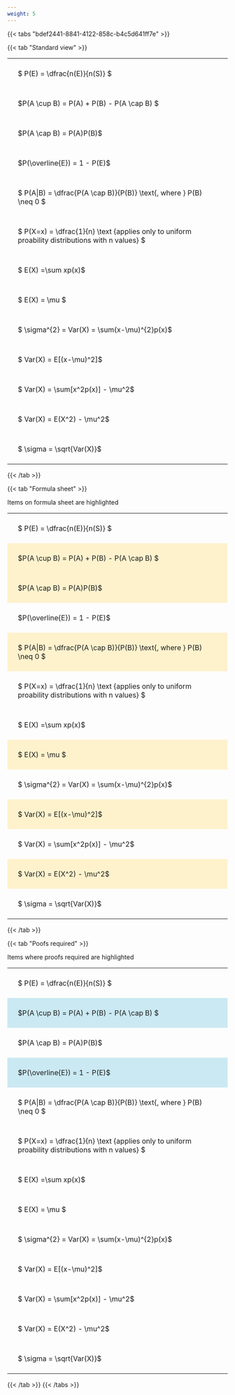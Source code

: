 ```yaml
---
weight: 5
---
```


{{< tabs "bdef2441-8841-4122-858c-b4c5d641ff7e" >}}

{{< tab "Standard view" >}}

<style type="text/css">
#T_984e7 th.col_heading {
  text-align: left;
  font-size: 1em;
}
#T_984e7 td {
  text-align: left;
  font-size: 1em;
  padding: 1.5em;
}
</style>
<table id="T_984e7">
  <thead>
  </thead>
  <tbody>
    <tr>
      <td id="T_984e7_row0_col0" class="data row0 col0" >$ P(E) = \dfrac{n(E)}{n(S)} $</td>
    </tr>
    <tr>
      <td id="T_984e7_row1_col0" class="data row1 col0" >$P(A \cup B) = P(A) + P(B) - P(A \cap B) $</td>
    </tr>
    <tr>
      <td id="T_984e7_row2_col0" class="data row2 col0" >$P(A \cap B)  = P(A)P(B)$</td>
    </tr>
    <tr>
      <td id="T_984e7_row3_col0" class="data row3 col0" >$P(\overline{E}) = 1 - P(E)$</td>
    </tr>
    <tr>
      <td id="T_984e7_row4_col0" class="data row4 col0" >$ P(A|B) = \dfrac{P(A \cap B)}{P(B)} \text{, where } P(B) \neq 0 $</td>
    </tr>
    <tr>
      <td id="T_984e7_row5_col0" class="data row5 col0" >$ P(X=x) =  \dfrac{1}{n} 
\text {applies only to uniform proability distributions with n values} $</td>
    </tr>
    <tr>
      <td id="T_984e7_row6_col0" class="data row6 col0" >$ E(X) =\sum xp(x)$</td>
    </tr>
    <tr>
      <td id="T_984e7_row7_col0" class="data row7 col0" >$ E(X) = \mu $</td>
    </tr>
    <tr>
      <td id="T_984e7_row8_col0" class="data row8 col0" >$ \sigma^{2} = Var(X) = \sum(x-\mu)^{2}p(x)$</td>
    </tr>
    <tr>
      <td id="T_984e7_row9_col0" class="data row9 col0" >$ Var(X) = E[(x-\mu)^2]$</td>
    </tr>
    <tr>
      <td id="T_984e7_row10_col0" class="data row10 col0" >$ Var(X) = \sum[x^2p(x)] - \mu^2$</td>
    </tr>
    <tr>
      <td id="T_984e7_row11_col0" class="data row11 col0" >$ Var(X) = E(X^2) - \mu^2$</td>
    </tr>
    <tr>
      <td id="T_984e7_row12_col0" class="data row12 col0" >$ \sigma = \sqrt{Var(X)}$</td>
    </tr>
  </tbody>
</table>
{{< /tab >}}

{{< tab "Formula sheet" >}}

Items on formula sheet are highlighted 
<br>
<style type="text/css">
#T_628e6 th.col_heading {
  text-align: left;
  font-size: 1em;
}
#T_628e6 td {
  text-align: left;
  font-size: 1em;
  padding: 1.5em;
}
#T_628e6_row0_col0, #T_628e6_row3_col0, #T_628e6_row5_col0, #T_628e6_row6_col0, #T_628e6_row8_col0, #T_628e6_row10_col0, #T_628e6_row12_col0 {
  background-color: rgba(0,0,0,0);
}
#T_628e6_row1_col0, #T_628e6_row2_col0, #T_628e6_row4_col0, #T_628e6_row7_col0, #T_628e6_row9_col0, #T_628e6_row11_col0 {
  background-color: rgba(255,194,10, 0.2);
}
</style>
<table id="T_628e6">
  <thead>
  </thead>
  <tbody>
    <tr>
      <td id="T_628e6_row0_col0" class="data row0 col0" >$ P(E) = \dfrac{n(E)}{n(S)} $</td>
    </tr>
    <tr>
      <td id="T_628e6_row1_col0" class="data row1 col0" >$P(A \cup B) = P(A) + P(B) - P(A \cap B) $</td>
    </tr>
    <tr>
      <td id="T_628e6_row2_col0" class="data row2 col0" >$P(A \cap B)  = P(A)P(B)$</td>
    </tr>
    <tr>
      <td id="T_628e6_row3_col0" class="data row3 col0" >$P(\overline{E}) = 1 - P(E)$</td>
    </tr>
    <tr>
      <td id="T_628e6_row4_col0" class="data row4 col0" >$ P(A|B) = \dfrac{P(A \cap B)}{P(B)} \text{, where } P(B) \neq 0 $</td>
    </tr>
    <tr>
      <td id="T_628e6_row5_col0" class="data row5 col0" >$ P(X=x) =  \dfrac{1}{n} 
\text {applies only to uniform proability distributions with n values} $</td>
    </tr>
    <tr>
      <td id="T_628e6_row6_col0" class="data row6 col0" >$ E(X) =\sum xp(x)$</td>
    </tr>
    <tr>
      <td id="T_628e6_row7_col0" class="data row7 col0" >$ E(X) = \mu $</td>
    </tr>
    <tr>
      <td id="T_628e6_row8_col0" class="data row8 col0" >$ \sigma^{2} = Var(X) = \sum(x-\mu)^{2}p(x)$</td>
    </tr>
    <tr>
      <td id="T_628e6_row9_col0" class="data row9 col0" >$ Var(X) = E[(x-\mu)^2]$</td>
    </tr>
    <tr>
      <td id="T_628e6_row10_col0" class="data row10 col0" >$ Var(X) = \sum[x^2p(x)] - \mu^2$</td>
    </tr>
    <tr>
      <td id="T_628e6_row11_col0" class="data row11 col0" >$ Var(X) = E(X^2) - \mu^2$</td>
    </tr>
    <tr>
      <td id="T_628e6_row12_col0" class="data row12 col0" >$ \sigma = \sqrt{Var(X)}$</td>
    </tr>
  </tbody>
</table>
{{< /tab >}}

{{< tab "Poofs required" >}}

Items where proofs required are highlighted 
<br>
<style type="text/css">
#T_e671b th.col_heading {
  text-align: left;
  font-size: 1em;
}
#T_e671b td {
  text-align: left;
  font-size: 1em;
  padding: 1.5em;
}
#T_e671b_row0_col0, #T_e671b_row2_col0, #T_e671b_row4_col0, #T_e671b_row5_col0, #T_e671b_row6_col0, #T_e671b_row7_col0, #T_e671b_row8_col0, #T_e671b_row9_col0, #T_e671b_row10_col0, #T_e671b_row11_col0, #T_e671b_row12_col0 {
  background-color: rgba(0,0,0,0);
}
#T_e671b_row1_col0, #T_e671b_row3_col0 {
  background-color: rgba(0,150,200, 0.2);
}
</style>
<table id="T_e671b">
  <thead>
  </thead>
  <tbody>
    <tr>
      <td id="T_e671b_row0_col0" class="data row0 col0" >$ P(E) = \dfrac{n(E)}{n(S)} $</td>
    </tr>
    <tr>
      <td id="T_e671b_row1_col0" class="data row1 col0" >$P(A \cup B) = P(A) + P(B) - P(A \cap B) $</td>
    </tr>
    <tr>
      <td id="T_e671b_row2_col0" class="data row2 col0" >$P(A \cap B)  = P(A)P(B)$</td>
    </tr>
    <tr>
      <td id="T_e671b_row3_col0" class="data row3 col0" >$P(\overline{E}) = 1 - P(E)$</td>
    </tr>
    <tr>
      <td id="T_e671b_row4_col0" class="data row4 col0" >$ P(A|B) = \dfrac{P(A \cap B)}{P(B)} \text{, where } P(B) \neq 0 $</td>
    </tr>
    <tr>
      <td id="T_e671b_row5_col0" class="data row5 col0" >$ P(X=x) =  \dfrac{1}{n} 
\text {applies only to uniform proability distributions with n values} $</td>
    </tr>
    <tr>
      <td id="T_e671b_row6_col0" class="data row6 col0" >$ E(X) =\sum xp(x)$</td>
    </tr>
    <tr>
      <td id="T_e671b_row7_col0" class="data row7 col0" >$ E(X) = \mu $</td>
    </tr>
    <tr>
      <td id="T_e671b_row8_col0" class="data row8 col0" >$ \sigma^{2} = Var(X) = \sum(x-\mu)^{2}p(x)$</td>
    </tr>
    <tr>
      <td id="T_e671b_row9_col0" class="data row9 col0" >$ Var(X) = E[(x-\mu)^2]$</td>
    </tr>
    <tr>
      <td id="T_e671b_row10_col0" class="data row10 col0" >$ Var(X) = \sum[x^2p(x)] - \mu^2$</td>
    </tr>
    <tr>
      <td id="T_e671b_row11_col0" class="data row11 col0" >$ Var(X) = E(X^2) - \mu^2$</td>
    </tr>
    <tr>
      <td id="T_e671b_row12_col0" class="data row12 col0" >$ \sigma = \sqrt{Var(X)}$</td>
    </tr>
  </tbody>
</table>
{{< /tab >}}
{{< /tabs >}}
